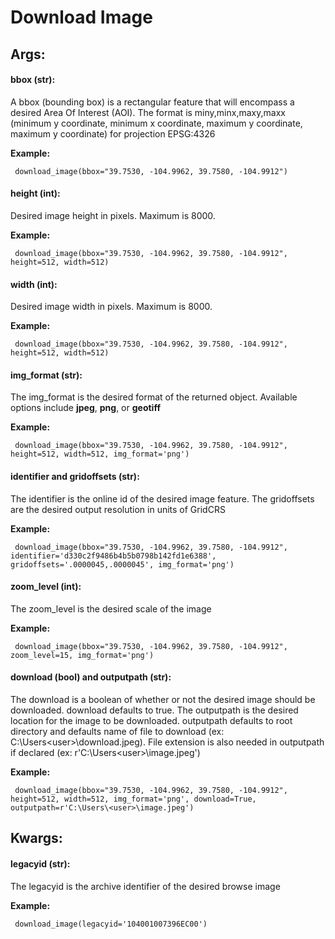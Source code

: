 # Download Image

## Args:

#### bbox (str):

  A bbox (bounding box) is a rectangular feature that will encompass a desired Area Of Interest (AOI).
  The format is miny,minx,maxy,maxx (minimum y coordinate, minimum x coordinate, maximum y coordinate, maximum y coordinate) for
  projection EPSG:4326

   **Example:**
   
     download_image(bbox="39.7530, -104.9962, 39.7580, -104.9912")
	 

#### height (int):

  Desired image height in pixels. Maximum is 8000.

   **Example:**
   
     download_image(bbox="39.7530, -104.9962, 39.7580, -104.9912", height=512, width=512)
	 
#### width (int):

  Desired image width in pixels. Maximum is 8000.

   **Example:**
   
     download_image(bbox="39.7530, -104.9962, 39.7580, -104.9912", height=512, width=512)

#### img_format (str):

  The img_format is the desired format of the returned object. Available options include **jpeg**, **png**, or **geotiff**

   **Example:**
   
     download_image(bbox="39.7530, -104.9962, 39.7580, -104.9912", height=512, width=512, img_format='png')

#### identifier and gridoffsets (str):

  The identifier is the online id of the desired image feature. The gridoffsets are the desired output resolution in units of GridCRS

   **Example:**
   
     download_image(bbox="39.7530, -104.9962, 39.7580, -104.9912", identifier='d330c2f9486b4b5b0798b142fd1e6388', gridoffsets='.0000045,.0000045', img_format='png')

   
     

#### zoom_level (int):

  The zoom_level is the desired scale of the image

   **Example:**
   
     download_image(bbox="39.7530, -104.9962, 39.7580, -104.9912", zoom_level=15, img_format='png')

   
     

#### download (bool) and outputpath (str):

  The download is a boolean of whether or not the desired image should be downloaded. download defaults to true. The outputpath is the desired location for the image to be downloaded. outputpath defaults to root directory and defaults name of file to download (ex: C:\Users\<user>\download.jpeg). File extension is also needed in outputpath if declared (ex: r'C:\Users\<user>\image.jpeg')

   **Example:**
   
     download_image(bbox="39.7530, -104.9962, 39.7580, -104.9912", height=512, width=512, img_format='png', download=True, outputpath=r'C:\Users\<user>\image.jpeg')

## Kwargs:

#### legacyid (str):

  The legacyid is the archive identifier of the desired browse image

   **Example:**
   
     download_image(legacyid='104001007396EC00')

